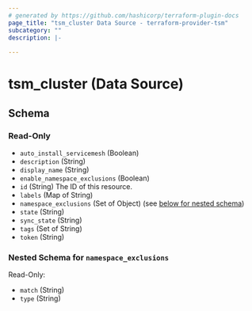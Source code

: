 ```yaml
---
# generated by https://github.com/hashicorp/terraform-plugin-docs
page_title: "tsm_cluster Data Source - terraform-provider-tsm"
subcategory: ""
description: |-
  
---
```


# tsm_cluster (Data Source)





<!-- schema generated by tfplugindocs -->
## Schema

### Read-Only

- `auto_install_servicemesh` (Boolean)
- `description` (String)
- `display_name` (String)
- `enable_namespace_exclusions` (Boolean)
- `id` (String) The ID of this resource.
- `labels` (Map of String)
- `namespace_exclusions` (Set of Object) (see [below for nested schema](#nestedatt--namespace_exclusions))
- `state` (String)
- `sync_state` (String)
- `tags` (Set of String)
- `token` (String)

<a id="nestedatt--namespace_exclusions"></a>
### Nested Schema for `namespace_exclusions`

Read-Only:

- `match` (String)
- `type` (String)



